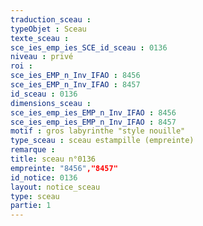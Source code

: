 ```yaml
---
traduction_sceau : 
typeObjet : Sceau
texte_sceau : 
sce_ies_emp_ies_SCE_id_sceau : 0136
niveau : privé
roi : 
sce_ies_EMP_n_Inv_IFAO : 8456
sce_ies_EMP_n_Inv_IFAO : 8457
id_sceau : 0136
dimensions_sceau : 
sce_ies_emp_ies_EMP_n_Inv_IFAO : 8456
sce_ies_emp_ies_EMP_n_Inv_IFAO : 8457
motif : gros labyrinthe "style nouille"
type_sceau : sceau estampille (empreinte)
remarque : 
title: sceau n°0136
empreinte: "8456","8457"
id_notice: 0136
layout: notice_sceau
type: sceau
partie: 1
---
```


